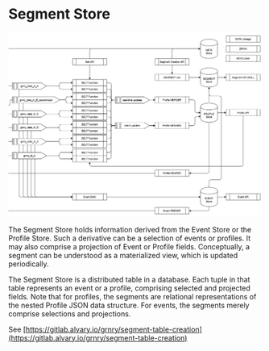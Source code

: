 # Segment Store

![Data flow within data-out zone of Granary](../../../.gitbook/assets/dataflow_out.PNG)

The Segment Store holds information derived from the Event Store or the Profile Store. Such a derivative can be a selection of events or profiles. It may also comprise a projection of Event or Profile fields. Conceptually, a segment can be understood as a materialized view, which is updated periodically.

The Segment Store is a distributed table in a database. Each tuple in that table represents an event or a profile, comprising selected and projected fields. Note that for profiles, the segments are relational representations of the nested Profile JSON data structure. For events, the segments merely comprise selections and projections.

See [https://gitlab.alvary.io/grnry/segment-table-creation](https://gitlab.alvary.io/grnry/segment-table-creation)

